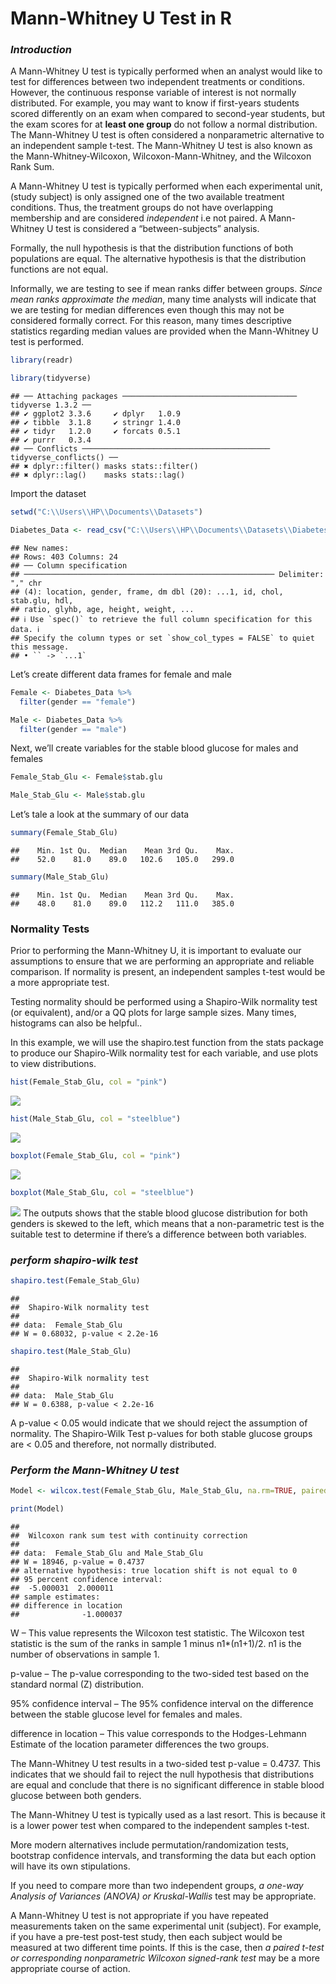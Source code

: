 Mann-Whitney U Test in R
================

### *Introduction*

A Mann-Whitney U test is typically performed when an analyst would like
to test for differences between two independent treatments or
conditions. However, the continuous response variable of interest is not
normally distributed. For example, you may want to know if first-years
students scored differently on an exam when compared to second-year
students, but the exam scores for at **least one group** do not follow a
normal distribution. The Mann-Whitney U test is often considered a
nonparametric alternative to an independent sample t-test. The
Mann-Whitney U test is also known as the Mann-Whitney-Wilcoxon,
Wilcoxon-Mann-Whitney, and the Wilcoxon Rank Sum.

A Mann-Whitney U test is typically performed when each experimental
unit, (study subject) is only assigned one of the two available
treatment conditions. Thus, the treatment groups do not have overlapping
membership and are considered *independent* i.e not paired. A
Mann-Whitney U test is considered a “between-subjects” analysis.

Formally, the null hypothesis is that the distribution functions of both
populations are equal. The alternative hypothesis is that the
distribution functions are not equal.

Informally, we are testing to see if mean ranks differ between groups.
*Since mean ranks approximate the median*, many time analysts will
indicate that we are testing for median differences even though this may
not be considered formally correct. For this reason, many times
descriptive statistics regarding median values are provided when the
Mann-Whitney U test is performed.

``` r
library(readr)

library(tidyverse)
```

    ## ── Attaching packages ─────────────────────────────────────── tidyverse 1.3.2 ──
    ## ✔ ggplot2 3.3.6     ✔ dplyr   1.0.9
    ## ✔ tibble  3.1.8     ✔ stringr 1.4.0
    ## ✔ tidyr   1.2.0     ✔ forcats 0.5.1
    ## ✔ purrr   0.3.4     
    ## ── Conflicts ────────────────────────────────────────── tidyverse_conflicts() ──
    ## ✖ dplyr::filter() masks stats::filter()
    ## ✖ dplyr::lag()    masks stats::lag()

Import the dataset

``` r
setwd("C:\\Users\\HP\\Documents\\Datasets")

Diabetes_Data <- read_csv("C:\\Users\\HP\\Documents\\Datasets\\Diabetes Dataset.csv")
```

    ## New names:
    ## Rows: 403 Columns: 24
    ## ── Column specification
    ## ──────────────────────────────────────────────────────── Delimiter: "," chr
    ## (4): location, gender, frame, dm dbl (20): ...1, id, chol, stab.glu, hdl,
    ## ratio, glyhb, age, height, weight, ...
    ## ℹ Use `spec()` to retrieve the full column specification for this data. ℹ
    ## Specify the column types or set `show_col_types = FALSE` to quiet this message.
    ## • `` -> `...1`

Let’s create different data frames for female and male

``` r
Female <- Diabetes_Data %>%
  filter(gender == "female")

Male <- Diabetes_Data %>%
  filter(gender == "male")
```

Next, we’ll create variables for the stable blood glucose for males and
females

``` r
Female_Stab_Glu <- Female$stab.glu

Male_Stab_Glu <- Male$stab.glu
```

Let’s tale a look at the summary of our data

``` r
summary(Female_Stab_Glu)
```

    ##    Min. 1st Qu.  Median    Mean 3rd Qu.    Max. 
    ##    52.0    81.0    89.0   102.6   105.0   299.0

``` r
summary(Male_Stab_Glu)
```

    ##    Min. 1st Qu.  Median    Mean 3rd Qu.    Max. 
    ##    48.0    81.0    89.0   112.2   111.0   385.0

### Normality Tests

Prior to performing the Mann-Whitney U, it is important to evaluate our
assumptions to ensure that we are performing an appropriate and reliable
comparison. If normality is present, an independent samples t-test would
be a more appropriate test.

Testing normality should be performed using a Shapiro-Wilk normality
test (or equivalent), and/or a QQ plots for large sample sizes. Many
times, histograms can also be helpful..

In this example, we will use the shapiro.test function from the stats
package to produce our Shapiro-Wilk normality test for each variable,
and use plots to view distributions.

``` r
hist(Female_Stab_Glu, col = "pink")
```

![](Mann-Whitney-U-Test-in-R_files/figure-gfm/unnamed-chunk-6-1.png)<!-- -->

``` r
hist(Male_Stab_Glu, col = "steelblue")
```

![](Mann-Whitney-U-Test-in-R_files/figure-gfm/unnamed-chunk-6-2.png)<!-- -->

``` r
boxplot(Female_Stab_Glu, col = "pink")
```

![](Mann-Whitney-U-Test-in-R_files/figure-gfm/unnamed-chunk-6-3.png)<!-- -->

``` r
boxplot(Male_Stab_Glu, col = "steelblue")
```

![](Mann-Whitney-U-Test-in-R_files/figure-gfm/unnamed-chunk-6-4.png)<!-- -->
The outputs shows that the stable blood glucose distribution for both
genders is skewed to the left, which means that a non-parametric test is
the suitable test to determine if there’s a difference between both
variables.

### *perform shapiro-wilk test*

``` r
shapiro.test(Female_Stab_Glu)
```

    ## 
    ##  Shapiro-Wilk normality test
    ## 
    ## data:  Female_Stab_Glu
    ## W = 0.68032, p-value < 2.2e-16

``` r
shapiro.test(Male_Stab_Glu)
```

    ## 
    ##  Shapiro-Wilk normality test
    ## 
    ## data:  Male_Stab_Glu
    ## W = 0.6388, p-value < 2.2e-16

A p-value \< 0.05 would indicate that we should reject the assumption of
normality. The Shapiro-Wilk Test p-values for both stable glucose groups
are \< 0.05 and therefore, not normally distributed.

### *Perform the Mann-Whitney U test*

``` r
Model <- wilcox.test(Female_Stab_Glu, Male_Stab_Glu, na.rm=TRUE, paired=FALSE, exact=FALSE, conf.int=TRUE)

print(Model)
```

    ## 
    ##  Wilcoxon rank sum test with continuity correction
    ## 
    ## data:  Female_Stab_Glu and Male_Stab_Glu
    ## W = 18946, p-value = 0.4737
    ## alternative hypothesis: true location shift is not equal to 0
    ## 95 percent confidence interval:
    ##  -5.000031  2.000011
    ## sample estimates:
    ## difference in location 
    ##              -1.000037

W – This value represents the Wilcoxon test statistic. The Wilcoxon test
statistic is the sum of the ranks in sample 1 minus n1\*(n1+1)/2. n1 is
the number of observations in sample 1.

p-value – The p-value corresponding to the two-sided test based on the
standard normal (Z) distribution.

95% confidence interval – The 95% confidence interval on the difference
between the stable glucose level for females and males.

difference in location – This value corresponds to the Hodges-Lehmann
Estimate of the location parameter differences the two groups.

The Mann-Whitney U test results in a two-sided test p-value = 0.4737.
This indicates that we should fail to reject the null hypothesis that
distributions are equal and conclude that there is no significant
difference in stable blood glucose between both genders.

The Mann-Whitney U test is typically used as a last resort. This is
because it is a lower power test when compared to the independent
samples t-test.

More modern alternatives include permutation/randomization tests,
bootstrap confidence intervals, and transforming the data but each
option will have its own stipulations.

If you need to compare more than two independent groups, *a one-way
Analysis of Variances (ANOVA) or Kruskal-Wallis* test may be
appropriate.

A Mann-Whitney U test is not appropriate if you have repeated
measurements taken on the same experimental unit (subject). For example,
if you have a pre-test post-test study, then each subject would be
measured at two different time points. If this is the case, then *a
paired t-test or corresponding nonparametric Wilcoxon signed-rank test*
may be a more appropriate course of action.
